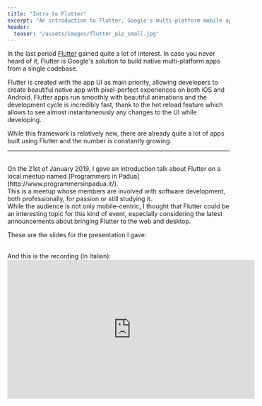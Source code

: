 ```yaml
---
title: "Intro to Flutter"
excerpt: "An introduction to Flutter, Google's multi-platform mobile applications framework, presented at Programmers in Padua meetup"
header:
  teaser: "/assets/images/flutter_pip_small.jpg"
---
```


In the last period [Flutter](https://flutter.io/) gained quite a lot of interest. In case you never heard of it, Flutter is Google's solution to build native multi-platform apps from a single codebase.

Flutter is created with the app UI as main priority, allowing developers to create beautiful native app with pixel-perfect experiences on both iOS and Android.
Flutter apps run smoothly with beautiful animations and the development cycle is incredibly fast, thank to the hot reload feature which allows to see almost instantaneously any changes to the UI while developing.

While this framework is relatively new, there are already quite a lot of apps built using Flutter and the number is constantly growing.

---

<br>
On the 21st of January 2019, I gave an introduction talk about Flutter on a local meetup named [Programmers in Padua](http://www.programmersinpadua.it/).
<br>
This is a meetup whose members are involved with software development, both professionally, for passion or still studying it.
<br>
While the audience is not only mobile-centric, I thought that Flutter could be an interesting topic for this kind of event, especially considering the latest announcements about bringing Flutter to the web and desktop.

These are the slides for the presentation I gave:

<script async class="speakerdeck-embed" data-id="5980329c915e45d8a9ce4dd55ae661d1" data-ratio="1.77777777777778" src="//speakerdeck.com/assets/embed.js"></script>

<br>
And this is the recording (in Italian):

<iframe width="560" height="315" src="https://www.youtube.com/embed/IYCTjE4ZMEs" frameborder="0" allow="accelerometer; autoplay; encrypted-media; gyroscope; picture-in-picture" allowfullscreen></iframe>